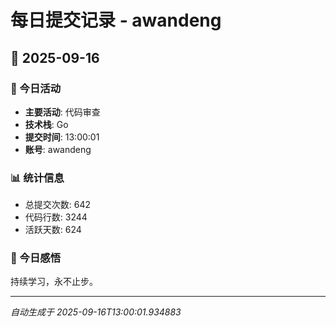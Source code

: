 # 每日提交记录 - awandeng

## 📅 2025-09-16

### 🎯 今日活动
- **主要活动**: 代码审查
- **技术栈**: Go
- **提交时间**: 13:00:01
- **账号**: awandeng

### 📊 统计信息
- 总提交次数: 642
- 代码行数: 3244
- 活跃天数: 624

### 💭 今日感悟
持续学习，永不止步。

---
*自动生成于 2025-09-16T13:00:01.934883*
